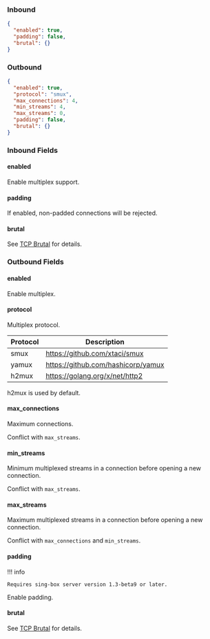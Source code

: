 ### Inbound

```json
{
  "enabled": true,
  "padding": false,
  "brutal": {}
}
```

### Outbound

```json
{
  "enabled": true,
  "protocol": "smux",
  "max_connections": 4,
  "min_streams": 4,
  "max_streams": 0,
  "padding": false,
  "brutal": {}
}
```


### Inbound Fields

#### enabled

Enable multiplex support.

#### padding

If enabled, non-padded connections will be rejected.

#### brutal

See [TCP Brutal](/configuration/shared/tcp-brutal) for details.

### Outbound Fields

#### enabled

Enable multiplex.

#### protocol

Multiplex protocol.

| Protocol | Description                        |
|----------|------------------------------------|
| smux     | https://github.com/xtaci/smux      |
| yamux    | https://github.com/hashicorp/yamux |
| h2mux    | https://golang.org/x/net/http2     |

h2mux is used by default.

#### max_connections

Maximum connections.

Conflict with `max_streams`.

#### min_streams

Minimum multiplexed streams in a connection before opening a new connection.

Conflict with `max_streams`.

#### max_streams

Maximum multiplexed streams in a connection before opening a new connection.

Conflict with `max_connections` and `min_streams`.

#### padding

!!! info

    Requires sing-box server version 1.3-beta9 or later.

Enable padding.

#### brutal

See [TCP Brutal](/configuration/shared/tcp-brutal) for details.
